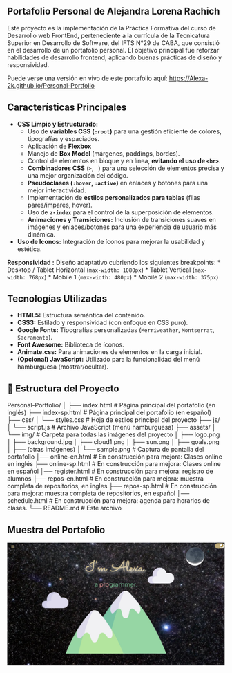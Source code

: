 ## Portafolio Personal de Alejandra Lorena Rachich

Este proyecto es la implementación de la Práctica Formativa del curso de Desarrollo web FrontEnd, perteneciente a la currícula de la Tecnicatura Superior en Desarrollo de Software, del IFTS N°29 de CABA, que consistió en el desarrollo de un portafolio personal. El objetivo principal fue reforzar habilidades de desarrollo frontend, aplicando buenas prácticas de diseño y responsividad.

Puede verse una versión en vivo de este portafolio aquí:
 https://Alexa-2k.github.io/Personal-Portfolio
 
 
## Características Principales
* **CSS Limpio y Estructurado:**
    * Uso de **variables CSS (`:root`)** para una gestión eficiente de colores, tipografías y espaciados.
    * Aplicación de **Flexbox** 
    * Manejo de **Box Model** (márgenes, paddings, bordes).
    * Control de elementos en bloque y en línea, **evitando el uso de `<br>`**.
    * **Combinadores CSS** (`>`, ` `) para una selección de elementos precisa y una mejor organización del código.
    * **Pseudoclases (`:hover`, `:active`)** en enlaces y botones para una mejor interactividad.
    * Implementación de **estilos personalizados para tablas** (filas pares/impares, hover).
    * Uso de **`z-index`** para el control de la superposición de elementos.
    * **Animaciones y Transiciones:** Inclusión de transiciones suaves en imágenes y enlaces/botones para una experiencia de usuario más dinámica.
* **Uso de Iconos:** Integración de íconos para mejorar la usabilidad y estética.

**Responsividad :** Diseño adaptativo cubriendo los siguientes breakpoints:
    * Desktop / Tablet Horizontal (`max-width: 1080px`)
    * Tablet Vertical (`max-width: 768px`)
    * Mobile 1 (`max-width: 480px`)
    * Mobile 2 (`max-width: 375px`)
    
## Tecnologías Utilizadas

* **HTML5:** Estructura semántica del contenido.
* **CSS3:** Estilado y responsividad (con enfoque en CSS puro).
* **Google Fonts:** Tipografías personalizadas (`Merriweather`, `Montserrat`, `Sacramento`).
* **Font Awesome:** Biblioteca de íconos.
* **Animate.css:** Para animaciones de elementos en la carga inicial.
* **(Opcional) JavaScript:** Utilizado para la funcionalidad del menú hamburguesa (mostrar/ocultar).

## 📂 Estructura del Proyecto

Personal-Portfolio/
│
├── index.html                  # Página principal del portafolio (en inglés)
├── index-sp.html               # Página principal del portafolio (en español)
├── css/
│   └── styles.css              # Hoja de estilos principal del proyecto
├── js/
│   └── script.js               # Archivo JavaScript (menú hamburguesa)
├── assets/
│   └── img/                    # Carpeta para todas las imágenes del proyecto
│       ├── logo.png
│       ├── background.jpg
│       ├── cloud1.png
│       ├── sun.png
│       ├── goals.png
│       ├── (otras imágenes)
│       └── sample.png          # Captura de pantalla del portafolio 
│── online-en.html              # En construcción para mejora: Clases online en inglés
├── online-sp.html              # En construcción para mejora: Clases online en español
│── register.html               # En construcción para mejora: registro de alumnos
├── repos-en.html               # En construcción para mejora: muestra completa de repositorios, en ingles
├── repos-sp.html               # En construcción para mejora: muestra completa de repositorios, en español
│── schedule.html               # En construcción para mejora: agenda para horarios de clases.
└── README.md                   # Este archivo

## Muestra del Portafolio

![Muestra del Portafolio](assets/images/sample.png)
